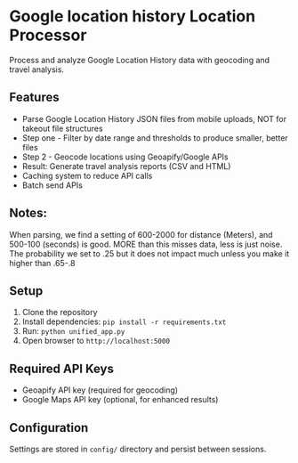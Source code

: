 # Google location history Location Processor

Process and analyze Google Location History data with geocoding and travel analysis.

## Features
- Parse Google Location History JSON files from mobile uploads, NOT for takeout file structures
- Step one - Filter by date range and thresholds to produce smaller, better files
- Step 2 - Geocode locations using Geoapify/Google APIs
- Result: Generate travel analysis reports (CSV and HTML)
- Caching system to reduce API calls
- Batch send APIs

## Notes:
When parsing, we find a setting of 600-2000 for distance (Meters), and 500-100 (seconds) is good. MORE than this misses data, less is just noise.  The probability we set to .25 but it does not impact much unless you make it higher than .65-.8

## Setup
1. Clone the repository
2. Install dependencies: `pip install -r requirements.txt`
3. Run: `python unified_app.py`
4. Open browser to `http://localhost:5000`

## Required API Keys
- Geoapify API key (required for geocoding)
- Google Maps API key (optional, for enhanced results)

## Configuration
Settings are stored in `config/` directory and persist between sessions.